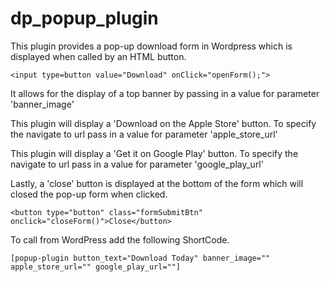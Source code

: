 # dp_popup_plugin

This plugin provides a pop-up download form in Wordpress which is displayed when called by an HTML button.

    <input type=button value="Download" onClick="openForm();">

It allows for the display of a top banner by passing in a value for parameter 'banner_image'

This plugin will display a 'Download on the Apple Store' button. To specify the navigate to url pass in a value
for parameter 'apple_store_url'

This plugin will display a 'Get it on Google Play' button. To specify the navigate to url pass in a value
for parameter 'google_play_url'

Lastly, a 'close' button is displayed at the bottom of the form which will closed the pop-up form when clicked.

    <button type="button" class="formSubmitBtn" onclick="closeForm()">Close</button>
    
To call from WordPress add the following ShortCode.

    [popup-plugin button_text="Download Today" banner_image="" apple_store_url="" google_play_url=""]

